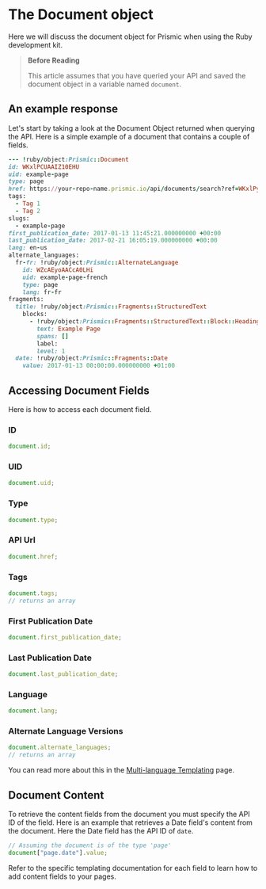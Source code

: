 # The Document object

Here we will discuss the document object for Prismic when using the Ruby development kit.

> **Before Reading**
>
> This article assumes that you have queried your API and saved the document object in a variable named `document`.

## An example response

Let's start by taking a look at the Document Object returned when querying the API. Here is a simple example of a document that contains a couple of fields.

```ruby
--- !ruby/object:Prismic::Document
id: WKxlPCUAAIZ10EHU
uid: example-page
type: page
href: https://your-repo-name.prismic.io/api/documents/search?ref=WKxlPyUEEAdz...,
tags:
  - Tag 1
  - Tag 2
slugs:
  - example-page
first_publication_date: 2017-01-13 11:45:21.000000000 +00:00
last_publication_date: 2017-02-21 16:05:19.000000000 +00:00
lang: en-us
alternate_languages:
  fr-fr: !ruby/object:Prismic::AlternateLanguage
    id: WZcAEyoAACcA0LHi
    uid: example-page-french
    type: page
    lang: fr-fr
fragments:
  title: !ruby/object:Prismic::Fragments::StructuredText
    blocks:
      - !ruby/object:Prismic::Fragments::StructuredText::Block::Heading
        text: Example Page
        spans: []
        label:
        level: 1
  date: !ruby/object:Prismic::Fragments::Date
    value: 2017-01-13 00:00:00.000000000 +01:00
```

## Accessing Document Fields

Here is how to access each document field.

### ID

```javascript
document.id;
```

### UID

```javascript
document.uid;
```

### Type

```javascript
document.type;
```

### API Url

```javascript
document.href;
```

### Tags

```javascript
document.tags;
// returns an array
```

### First Publication Date

```javascript
document.first_publication_date;
```

### Last Publication Date

```javascript
document.last_publication_date;
```

### Language

```javascript
document.lang;
```

### Alternate Language Versions

```javascript
document.alternate_languages;
// returns an array
```

You can read more about this in the [Multi-language Templating](../03-templating/12-multi-language-info.md) page.

## Document Content

To retrieve the content fields from the document you must specify the API ID of the field. Here is an example that retrieves a Date field's content from the document. Here the Date field has the API ID of `date`.

```javascript
// Assuming the document is of the type 'page'
document["page.date"].value;
```

Refer to the specific templating documentation for each field to learn how to add content fields to your pages.

